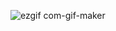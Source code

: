 

![ezgif com-gif-maker](https://user-images.githubusercontent.com/23158313/201058867-dcd85e4b-7d35-494c-b5b6-5337c066f4aa.gif)
